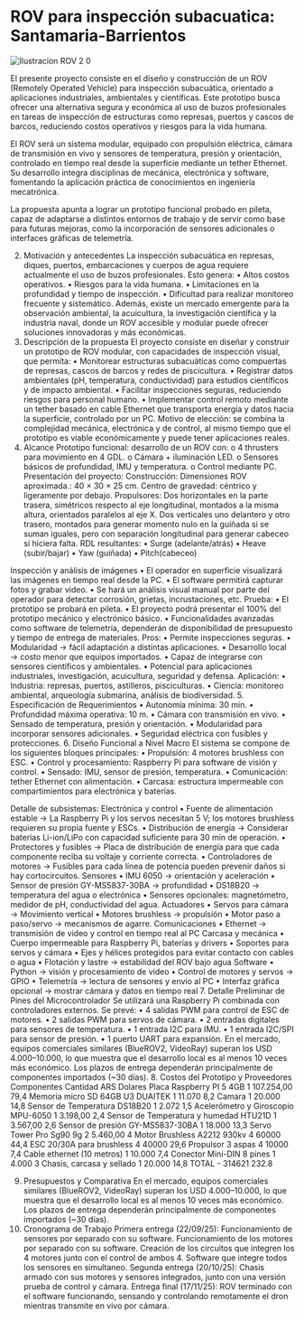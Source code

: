 # ROV para inspección subacuatica: Santamaria-Barrientos

![Ilustracion ROV 2 0](https://github.com/user-attachments/assets/abd9f6db-ba5b-4851-94f9-f922b9409b70)

El presente proyecto consiste en el diseño y construcción de un ROV (Remotely Operated Vehicle) para inspección subacuática, orientado a aplicaciones industriales, ambientales y científicas. Este prototipo busca ofrecer una alternativa segura y económica al uso de buzos profesionales en tareas de inspección de estructuras como represas, puertos y cascos de barcos, reduciendo costos operativos y riesgos para la vida humana.

El ROV será un sistema modular, equipado con propulsión eléctrica, cámara de transmisión en vivo y sensores de temperatura, presión y orientación, controlado en tiempo real desde la superficie mediante un tether Ethernet. Su desarrollo integra disciplinas de mecánica, electrónica y software, fomentando la aplicación práctica de conocimientos en ingeniería mecatrónica.

La propuesta apunta a lograr un prototipo funcional probado en pileta, capaz de adaptarse a distintos entornos de trabajo y de servir como base para futuras mejoras, como la incorporación de sensores adicionales o interfaces gráficas de telemetría.

2. Motivación y antecedentes
La inspección subacuática en represas, diques, puertos, embarcaciones y cuerpos de agua requiere actualmente el uso de buzos profesionales. Esto genera:
•	Altos costos operativos.
•	Riesgos para la vida humana.
•	Limitaciones en la profundidad y tiempo de inspección.
•	Dificultad para realizar monitoreo frecuente y sistemático.
Además, existe un mercado emergente para la observación ambiental, la acuicultura, la investigación científica y la industria naval, donde un ROV accesible y modular puede ofrecer soluciones innovadoras y más económicas.
3. Descripción de la propuesta
El proyecto consiste en diseñar y construir un prototipo de ROV modular, con capacidades de inspección visual, que permita:
•	Monitorear estructuras subacuáticas como compuertas de represas, cascos de barcos y redes de piscicultura.
•	Registrar datos ambientales (pH, temperatura, conductividad) para estudios científicos y de impacto ambiental.
•	Facilitar inspecciones seguras, reduciendo riesgos para personal humano.
•	Implementar control remoto mediante un tether basado en cable Ethernet que transporta energía y datos hacia la superficie, controlado por un PC.
Motivo de elección: se combina la complejidad mecánica, electrónica y de control, al mismo tiempo que el prototipo es viable económicamente y puede tener aplicaciones reales.
4. Alcance
Prototipo funcional: desarrollo de un ROV con:
o	4 thrusters para movimiento en 4 GDL.
o	Cámara + iluminación LED.
o	Sensores básicos de profundidad, IMU y temperatura.
o	Control mediante PC.
Presentación del proyecto:
Construcción:
Dimensiones ROV aproximada.: 40 × 30 × 25 cm.
Centro de gravedad: céntrico y ligeramente por debajo.
Propulsores:
Dos horizontales en la parte trasera, simétricos respecto al eje longitudinal, montados a la misma altura, orientados paralelos al eje X.
Dos verticales uno delantero y otro trasero, montados para generar momento nulo en la guiñada si se suman iguales, pero con separación longitudinal para generar cabeceo si hiciera falta.
RDL resultantes: 
•	Surge (adelante/atrás) 
•	Heave (subir/bajar)
•	Yaw (guiñada)
•	Pitch(cabeceo)


Inspección y análisis de imágenes
•	El operador en superficie visualizará las imágenes en tiempo real desde la PC.
•	El software permitirá capturar fotos y grabar video.
•	Se hará un análisis visual manual por parte del operador para detectar corrosión, grietas, incrustaciones, etc.
Prueba:
•	El prototipo se probará en pileta.
•	El proyecto podrá presentar el 100% del prototipo mecánico y electrónico básico.
•	Funcionalidades avanzadas como software de telemetría, dependerán de disponibilidad de presupuesto y tiempo de entrega de materiales.
Pros:
•	Permite inspecciones seguras.
•	Modularidad → fácil adaptación a distintas aplicaciones.
•	Desarrollo local → costo menor que equipos importados.
•	Capaz de integrarse con sensores científicos y ambientales.
•	Potencial para aplicaciones industriales, investigación, acuicultura, seguridad y defensa.
Aplicación:
•	Industria: represas, puertos, astilleros, pisciculturas.
•	Ciencia: monitoreo ambiental, arqueología submarina, análisis de biodiversidad.
5. Especificación de Requerimientos
•	Autonomía mínima: 30 min.
•	Profundidad máxima operativa: 10 m.
•	Cámara con transmisión en vivo.
•	Sensado de temperatura, presión y orientación.
•	Modularidad para incorporar sensores adicionales.
•	Seguridad eléctrica con fusibles y protecciones.
6. Diseño Funcional a Nivel Macro
El sistema se compone de los siguientes bloques principales:
•	Propulsión: 4 motores brushless con ESC.
•	Control y procesamiento: Raspberry Pi para software de visión y control.
•	Sensado: IMU, sensor de presión, temperatura.
•	Comunicación: tether Ethernet con alimentación.
•	Carcasa: estructura impermeable con compartimientos para electrónica y baterías.



Detalle de subsistemas:
Electrónica y control
•	Fuente de alimentación estable → La Raspberry Pi y los servos necesitan 5 V; los motores brushless requieren su propia fuente y ESCs.
•	Distribución de energía → Considerar baterías Li-ion/LiPo con capacidad suficiente para 30 min de operación.
•	Protectores y fusibles → Placa de distribución de energía para que cada componente reciba su voltaje y corriente correcta.
•	Controladores de motores → Fusibles para cada línea de potencia pueden prevenir daños si hay cortocircuitos.
Sensores
•	IMU 6050 → orientación y aceleración
•	Sensor de presión GY-MS5837-30BA → profundidad
•	DS18B20 → temperatura del agua o electrónica
•	Sensores opcionales: magnetómetro, medidor de pH, conductividad del agua.
Actuadores
•	Servos para cámara → Movimiento vertical
•	Motores brushless → propulsión
•	Motor paso a paso/servo → mecanismos de agarre.
Comunicaciones
•	Ethernet → transmisión de video y control en tiempo real al PC
Carcasa y mecánica
•	Cuerpo impermeable para Raspberry Pi, baterías y drivers
•	Soportes para servos y cámara
•	Ejes y hélices protegidos para evitar contacto con cables o agua
•	Flotación y lastre → estabilidad del ROV bajo agua
Software
•	Python → visión y procesamiento de video
•	Control de motores y servos → GPIO
•	Telemetría → lectura de sensores y envío al PC
•	Interfaz gráfica opcional → mostrar cámara y datos en tiempo real
7. Detalle Preliminar de Pines del Microcontrolador
Se utilizará una Raspberry Pi combinada con controladores externos. Se prevé:
•	4 salidas PWM para control de ESC de motores.
•	2 salidas PWM para servos de cámara.
•	2 entradas digitales para sensores de temperatura.
•	1 entrada I2C para IMU.
•	1 entrada I2C/SPI para sensor de presión.
•	1 puerto UART para expansión.
En el mercado, equipos comerciales similares (BlueROV2, VideoRay) superan los USD 4.000–10.000, lo que muestra que el desarrollo local es al menos 10 veces más económico. Los plazos de entrega dependerán principalmente de componentes importados (~30 días).
8. Costos del Prototipo y Proveedores
Componentes	Cantidad	ARS	Dolares
Placa Raspberry PI 5 4GB	1	107.254,00	79,4
Memoria micro SD 64GB U3 DUAITEK	1	11.070	8,2
Camara	1	20.000	14,8
Sensor de Temperatura DS18B20	1	2.072	1,5
Acelerómetro y Giroscopio MPU-6050	1	3.198,00	2,4
Sensor de Temperatura y humedad HTU21D	1	3.567,00	2,6
Sensor de presión GY-MS5837-30BA	1	18.000	13,3
Servo Tower Pro Sg90 9g	2	5.460,00	4
Motor Brushless A2212 930kv	4	60000	44,4
ESC 20/30A para brushless	4	40000	29,6
Propulsor 3 aspas	4	10000	7,4
Cable ethernet (10 metros)	1	10.000	7,4
Conector Mini-DIN 8 pines	1	4.000	3
Chasis, carcasa y sellado	1	20.000	14,8
TOTAL	-	314621	232.8

9. Presupuestos y Comparativa
En el mercado, equipos comerciales similares (BlueROV2, VideoRay) superan los USD 4.000–10.000, lo que muestra que el desarrollo local es al menos 10 veces más económico. Los plazos de entrega dependerán principalmente de componentes importados (~30 días).
10. Cronograma de Trabajo
Primera entrega (22/09/25):
Funcionamiento de sensores por separado con su software.
Funcionamiento de los motores por separado con su software.
Creación de los circuitos que integren los 4 motores junto con el control de ambos 4.
Software que integre todos los sensores en simultaneo.
Segunda entrega (20/10/25):
Chasis armado con sus motores y sensores integrados, junto con una versión prueba de control y cámara.
Entrega final (17/11/25):
ROV terminado con el software funcionando, sensando y controlando remotamente el dron mientras transmite en vivo por cámara.
